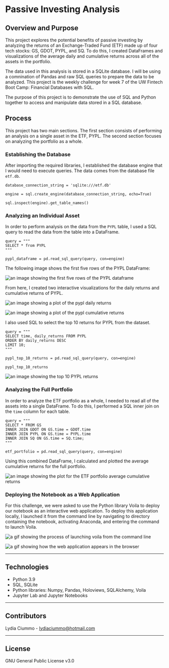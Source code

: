 # Passive Investing Analysis

## Overview and Purpose
This project explores the potential benefits of passive investing by analyzing the returns of an Exchange-Traded Fund (ETF) made up of four tech stocks: GS, GDOT, PYPL, and SQ. To do this, I created DataFrames and visualizations of the average daily and cumulative returns across all of the assets in the portfolio.

The data used in this analysis is stored in a SQLite database. I will be using a comnination of Pandas and raw SQL queries to prepare the data to be analyzed. This project is the weekly challenge for week 7 of the UW Fintech Boot Camp: Financial Databases with SQL.

The purpose of this project is to demonstrate the use of SQL and Python together to access and manipulate data stored in a SQL database.

## Process
This project has two main sections. The first section consists of performing an analysis on a single asset in the ETF, PYPL. The second section focuses on analyzing the portfolio as a whole.

### Establishing the Database

After importing the required libraries, I established the database engine that I would need to execute queries. The data comes from the database file `etf.db`.

```
database_connection_string = 'sqlite:///etf.db'

engine = sql.create_engine(database_connection_string, echo=True)

sql.inspect(engine).get_table_names()
```

### Analyzing an Individual Asset
In order to perform analysis on the data from the `PYPL` table, I used a SQL query to read the data from the table into a DataFrame.
```
query = """
SELECT * from PYPL
"""

pypl_dataframe = pd.read_sql_query(query, con=engine)
```
The following image shows the first five rows of the PYPL DataFrame:

![an image showing the first five rows of the PYPL dataframe](./images/pypl_dataframe_head.jpg)

From here, I created two interactive visualizations for the daily returns and cumulative returns of PYPL.

![an image showing a plot of the pypl daily returns](./images/pypl_daily_returns_plot.jpg)

![an image showing a plot of the pypl cumulative returns](./images/pypl_cumulative_returns_plot.jpg)

I also used SQL to select the top 10 returns for PYPL from the dataset.

```
query = """
SELECT time, daily_returns FROM PYPL
ORDER BY daily_returns DESC
LIMIT 10;
"""

pypl_top_10_returns = pd.read_sql_query(query, con=engine)

pypl_top_10_returns
```

![an image showing the top 10 PYPL returns](./images/pypl_top_10_returns_df.jpg)

### Analyzing the Full Portfolio
In order to analyze the ETF portfolio as a whole, I needed to read all of the assets into a single DataFrame. To do this, I performed a SQL inner join on the `time` column for each table.
```
query = """
SELECT * FROM GS
INNER JOIN GDOT ON GS.time = GDOT.time
INNER JOIN PYPL ON GS.time = PYPL.time
INNER JOIN SQ ON GS.time = SQ.time;
"""

etf_portfolio = pd.read_sql_query(query, con=engine)
```
Using this combined DataFrame, I calculated and plotted the average cumulative returns for the full portfolio.

![an image showing the plot for the ETF portfolio average cumulative returns](./images/etf_cumulative_returns_plot.jpg)

### Deploying the Notebook as a Web Application
For this challenge, we were asked to use the Python library Voila to deploy our notebook as an interactive web application. To deploy this application locally, I launched it from the command line by navigating to directory containing the notebook, activating Anaconda, and entering the command to launch Voila.

![a gif showing the process of launching voila from the command line](./images/voila_terminal.gif)


![a gif showing how the web application appears in the browser](./images/voila_browser.gif)

---

## Technologies

* Python 3.9
* SQL, SQLite
* Python libraries: Numpy, Pandas, Holoviews, SQLAlchemy, Voila
* Jupyter Lab and Jupyter Notebooks

---

## Contributors
Lydia Ciummo - lydiaciummo@hotmail.com

---

## License
GNU General Public License v3.0